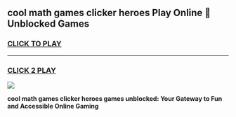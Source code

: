
## cool math games clicker heroes Play Online 👋 Unblocked Games
<h3>
<a href="https://premium.freeplayer.one?title=cool_math_games_clicker_heroes&ref=19F">CLICK TO PLAY</a></h3>
<hr>

<h3>
<a href="https://premium.freeplayer.one?title=cool_math_games_clicker_heroes&ref=19F">CLICK 2 PLAY</a>
  
</h3>

<a href="https://premium.freeplayer.one?title=cool_math_games_clicker_heroes&ref=19F"><img src="https://clearcache.store/games.png"></a>


**cool math games clicker heroes games unblocked: Your Gateway to Fun and Accessible Online Gaming**

